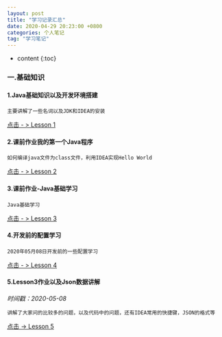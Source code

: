 ```yaml
---
layout: post  
title: "学习记录汇总"  
date: 2020-04-29 20:23:00 +0800  
categories: 个人笔记  
tag: "学习笔记"  
---
```


* content
{:toc}  


### 一.基础知识

#### 1.Java基础知识以及开发环境搭建

`主要讲解了一些名词以及JDK和IDEA的安装`

[点击 - > Lesson 1](https://demo.codimd.org/s/SyU6ooHK8)

#### 2.课前作业我的第一个Java程序

`如何编译java文件为class文件，利用IDEA实现Hello World`

[点击 - > Lesson 2](https://demo.codimd.org/s/Bk4PhlDKI)

#### 3.课前作业-Java基础学习

`Java基础学习`

[点击 - > Lesson 3](https://demo.codimd.org/s/B17h5U_YI)

#### 4.开发前的配置学习

`2020年05月08日开发前的一些配置学习`

[点击 - > Lesson 4](https://demo.codimd.org/s/Hyq-VvM9I)

#### 5.Lesson3作业以及Json数据讲解

_时间戳：2020-05-08_

`讲解了大家问的比较多的问题，以及代码中的问题，还有IDEA常用的快捷键，JSON的格式等`

[点击 -> Lesson 5](https://demo.codimd.org/s/r18cGyX5L)